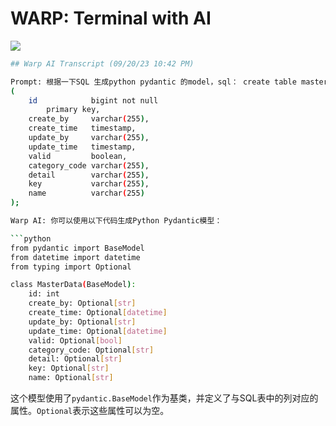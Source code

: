 # WARP: Terminal with AI

![](/images/warp/2023-09-20-22-41-35.png)

```sh
## Warp AI Transcript (09/20/23 10:42 PM)

Prompt: 根据一下SQL 生成python pydantic 的model，sql： create table master_data
(
    id            bigint not null
        primary key,
    create_by     varchar(255),
    create_time   timestamp,
    update_by     varchar(255),
    update_time   timestamp,
    valid         boolean,
    category_code varchar(255),
    detail        varchar(255),
    key           varchar(255),
    name          varchar(255)
);

Warp AI: 你可以使用以下代码生成Python Pydantic模型：

```python
from pydantic import BaseModel
from datetime import datetime
from typing import Optional

class MasterData(BaseModel):
    id: int
    create_by: Optional[str]
    create_time: Optional[datetime]
    update_by: Optional[str]
    update_time: Optional[datetime]
    valid: Optional[bool]
    category_code: Optional[str]
    detail: Optional[str]
    key: Optional[str]
    name: Optional[str]
```

这个模型使用了`pydantic.BaseModel`作为基类，并定义了与SQL表中的列对应的属性。`Optional`表示这些属性可以为空。
```